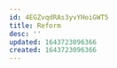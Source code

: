```yaml
---
id: 4EGZvqdRAs3yvYHoiGWT5
title: Reform
desc: ''
updated: 1643723096366
created: 1643723096366
---
```



